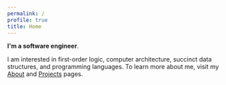 ```yaml
---
permalink: /
profile: true
title: Home
---
```


**I'm a software engineer**. 

I am interested in first-order logic, computer architecture, succinct data structures, and programming languages. To learn more about me, visit my [About]({{site.baseurl}}/about) and [Projects]({{site.baseurl}}/projects) pages.

